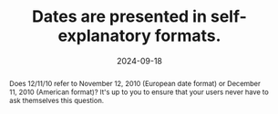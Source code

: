 ---
N: '4'
Rubrique: Contents
title: Dates are presented in self-explanatory formats. 
abstract: Does 12/11/10 refer to November 12, 2010 (European date format) or December 11, 2010 (American format)? It's up to you to ensure that your users never have to ask themselves this question.
categories: ["Contents"]
agrege: O4004-E003
opquast: '4 004'
indiceebook: '003'
description: "Rule n° 003"
before: "002"
weight: "003"
after: "004"
actif: '1'
layout: rules
date: 2024-09-18
tags: ["", ""]
objectif: [ 
    "To prevent users from misunderstanding the meaning of a date.",
    "Facilitate the understanding and reuse of the content concerned."]
Meo: ["Make sure the month is written in full (“December”) or abbreviated (“Dec”), but not in numerical format.", 
"Indicate the 4 digits of the year. This requirement should be provided for in content management systems where dating is automated."]
Controle: ["Identify the pages containing dates, and for each of the dates found: Check that the month is not indicated in a numerical format, but in letters (complete or abbreviated). Check that the year is indicated in four digits and not two. The dates to be entered by the end user in the forms are not affected by this good practice: their format, whatever it may be, is considered sufficiently explicit, as long as the entry is made via a datepicker or manually but with an indication of the expected format (like DD/MM/YY)."]
epubcheck: 
ace: 
humancheck: true
Source: ["Opquast"]
Referentiel: [""]
steps: ["Conception", "Editorial"]
---
